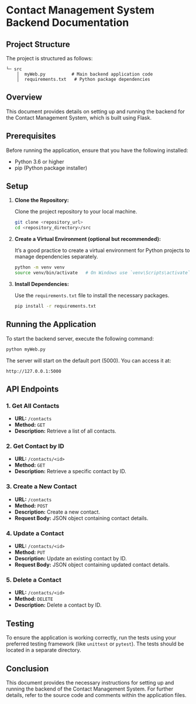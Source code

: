 # Contact Management System Backend Documentation

## Project Structure

The project is structured as follows:

```
└─ src
    │  myWeb.py          # Main backend application code
    │  requirements.txt   # Python package dependencies
```

## Overview

This document provides details on setting up and running the backend for the Contact Management System, which is built using Flask.

## Prerequisites

Before running the application, ensure that you have the following installed:

- Python 3.6 or higher
- pip (Python package installer)

## Setup

1. **Clone the Repository:**

   Clone the project repository to your local machine.

   ```bash
   git clone <repository_url>
   cd <repository_directory>/src
   ```

2. **Create a Virtual Environment (optional but recommended):**

   It’s a good practice to create a virtual environment for Python projects to manage dependencies separately.

   ```bash
   python -m venv venv
   source venv/bin/activate   # On Windows use `venv\Scripts\activate`
   ```

3. **Install Dependencies:**

   Use the `requirements.txt` file to install the necessary packages.

   ```bash
   pip install -r requirements.txt
   ```

## Running the Application

To start the backend server, execute the following command:

```bash
python myWeb.py
```

The server will start on the default port (5000). You can access it at:

```
http://127.0.0.1:5000
```

## API Endpoints

### 1. Get All Contacts

- **URL:** `/contacts`
- **Method:** `GET`
- **Description:** Retrieve a list of all contacts.

### 2. Get Contact by ID

- **URL:** `/contacts/<id>`
- **Method:** `GET`
- **Description:** Retrieve a specific contact by ID.

### 3. Create a New Contact

- **URL:** `/contacts`
- **Method:** `POST`
- **Description:** Create a new contact.
- **Request Body:** JSON object containing contact details.

### 4. Update a Contact

- **URL:** `/contacts/<id>`
- **Method:** `PUT`
- **Description:** Update an existing contact by ID.
- **Request Body:** JSON object containing updated contact details.

### 5. Delete a Contact

- **URL:** `/contacts/<id>`
- **Method:** `DELETE`
- **Description:** Delete a contact by ID.

## Testing

To ensure the application is working correctly, run the tests using your preferred testing framework (like `unittest` or `pytest`). The tests should be located in a separate directory.

## Conclusion

This document provides the necessary instructions for setting up and running the backend of the Contact Management System. For further details, refer to the source code and comments within the application files.
